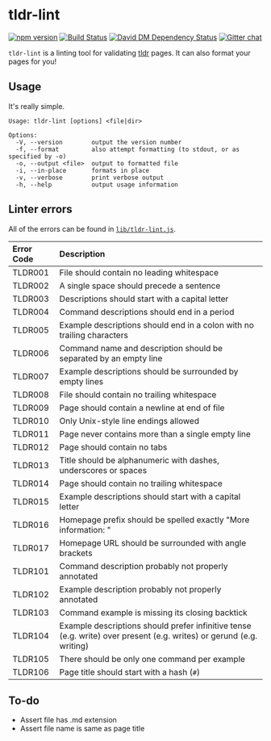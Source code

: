 # tldr-lint

[![npm version][npm-image]][npm-url]
[![Build Status][github-actions-image]][github-actions-url]
[![David DM Dependency Status][dep-image]][dep-url]
[![Gitter chat][gitter-image]][gitter-url]

`tldr-lint` is a linting tool for validating [tldr](https://github.com/tldr-pages/tldr) pages.
It can also format your pages for you!


## Usage

It's really simple.

```
Usage: tldr-lint [options] <file|dir>

Options:
  -V, --version        output the version number
  -f, --format         also attempt formatting (to stdout, or as specified by -o)
  -o, --output <file>  output to formatted file
  -i, --in-place       formats in place
  -v, --verbose        print verbose output
  -h, --help           output usage information
```


## Linter errors

All of the errors can be found in [`lib/tldr-lint.js`](./lib/tldr-lint.js).

Error Code  | Description
:---------- | :-----------
TLDR001     | File should contain no leading whitespace
TLDR002     | A single space should precede a sentence
TLDR003     | Descriptions should start with a capital letter
TLDR004     | Command descriptions should end in a period
TLDR005     | Example descriptions should end in a colon with no trailing characters
TLDR006     | Command name and description should be separated by an empty line
TLDR007     | Example descriptions should be surrounded by empty lines
TLDR008     | File should contain no trailing whitespace
TLDR009     | Page should contain a newline at end of file
TLDR010     | Only Unix-style line endings allowed
TLDR011     | Page never contains more than a single empty line
TLDR012     | Page should contain no tabs
TLDR013     | Title should be alphanumeric with dashes, underscores or spaces
TLDR014     | Page should contain no trailing whitespace
TLDR015     | Example descriptions should start with a capital letter
TLDR016     | Homepage prefix should be spelled exactly "More information: "
TLDR017     | Homepage URL should be surrounded with angle brackets
TLDR101     | Command description probably not properly annotated
TLDR102     | Example description probably not properly annotated
TLDR103     | Command example is missing its closing backtick
TLDR104     | Example descriptions should prefer infinitive tense (e.g. write) over present (e.g. writes) or gerund (e.g. writing)
TLDR105     | There should be only one command per example
TLDR106     | Page title should start with a hash (`#`)

## To-do

- Assert file has .md extension
- Assert file name is same as page title

[npm-url]: https://www.npmjs.com/package/tldr-lint
[npm-image]: https://img.shields.io/npm/v/tldr-lint.svg

[github-actions-url]: https://github.com/tldr-pages/tldr-lint/actions
[github-actions-image]: https://img.shields.io/github/workflow/status/tldr-pages/tldr-lint/Tests/master.svg

[dep-url]: https://david-dm.org/tldr-pages/tldr-lint
[dep-image]: https://img.shields.io/david/tldr-pages/tldr-lint.svg

[dev-dep-url]: https://david-dm.org/tldr-pages/tldr-lint#info=devDependencies
[dev-dep-image]: https://img.shields.io/david/dev/tldr-pages/tldr-lint.svg

[gitter-url]: https://gitter.im/tldr-pages/tldr
[gitter-image]: https://img.shields.io/gitter/room/tldr-pages/tldr.svg
